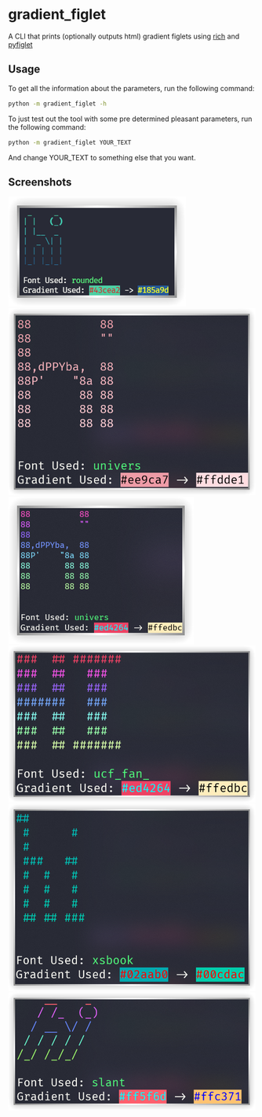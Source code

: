 # gradient_figlet

A CLI that prints (optionally outputs html) gradient figlets using [rich](https://github.com/Textualize/rich "Rich is a Python library for rich text and beautiful formatting in the terminal.") and [pyfiglet](https://github.com/pwaller/pyfiglet "An implementation of figlet written in Python.")

## Usage

To get all the information about the parameters, run the following command:

```sh
python -m gradient_figlet -h
```

To just test out the tool with some pre determined pleasant parameters, run the following command:

```sh
python -m gradient_figlet YOUR_TEXT
```

And change YOUR_TEXT to something else that you want.

## Screenshots

![image_1](https://raw.githubusercontent.com/wasi-master/gradient_figlet/main/screenshots/image_1.png)
![image_2](https://raw.githubusercontent.com/wasi-master/gradient_figlet/main/screenshots/image_2.png)
![image_3](https://raw.githubusercontent.com/wasi-master/gradient_figlet/main/screenshots/image_3.png)
![image_4](https://raw.githubusercontent.com/wasi-master/gradient_figlet/main/screenshots/image_4.png)
![image_5](https://raw.githubusercontent.com/wasi-master/gradient_figlet/main/screenshots/image_5.png)
![image_6](https://raw.githubusercontent.com/wasi-master/gradient_figlet/main/screenshots/image_6.png)

